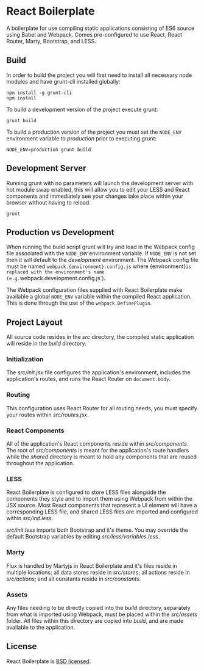 # React Boilerplate

A boilerplate for use compiling static applications consisting of ES6 source
using Babel and Webpack. Comes pre-configured to use React, React Router, Marty,
Bootstrap, and LESS.

## Build

In order to build the project you will first need to install all necessary node
modules and have grunt-cli installed globally:

```
npm install -g grunt-cli
npm install
```

To build a development version of the project execute grunt:

```
grunt build
```

To build a production version of the project you must set the `NODE_ENV`
environment variable to *production* prior to executing grunt:

```
NODE_ENV=production grunt build
```

## Development Server

Running grunt with no parameters will launch the development server with hot
module swap enabled, this will allow you to edit your LESS and React components
and immediately see your changes take place within your browser without having
to reload.

```
grunt
```

## Production vs Development

When running the build script grunt will try and load in the Webpack config file
associated with the `NODE_ENV` environment variable. If `NODE_ENV` is not set
then it will default to the *development* environment. The Webpack config file
must be named `webpack.{environment}.config.js` where {environment}` is
replaced with the environment's name (e.g. `webpack.development.config.js`).

The Webpack configuration files supplied with React Boilerplate make available
a global `NODE_ENV` variable within the compiled React application. This is done
through the use of the `webpack.DefinePlugin`.

## Project Layout

All source code resides in the *src* directory, the compiled static application
will reside in the *build* directory.

### Initialization

The *src/init.jsx* file configures the application's environment, includes the
application's routes, and runs the React Router on `document.body`.

### Routing

This configuration uses React Router for all routing needs, you must specify
your routes within *src/routes.jsx*.

### React Components

All of the application's React components reside within *src/components*. The
root of *src/components* is meant for the application's route handlers while the
*shared* directory is meant to hold any components that are reused throughout
the application.

### LESS

React Boilerplate is configured to store LESS files alongside the components
they style and to import them using Webpack from within the JSX source. Most
React components that represent a UI element will have a corresponding LESS
file, and shared LESS files are imported and configured within *src/init.less*.

*src/init.less* imports both Bootstrap and it's theme. You may override the
default Bootstrap variables by editing *src/less/variables.less*.

### Marty

Flux is handled by Martyjs in React Boilerplate and it's files reside in
multiple locations; all data stores reside in *src/stores*; all actions reside
in *src/actions*; and all constants reside in *src/constants*.

### Assets

Any files needing to be directly copied into the *build* directory, separately
from what is imported using Webpack, must be placed within the *src/assets*
folder. All files within this directory are copied into *build*, and are made
available to the application.

## License

React Boilerplate is [BSD licensed](./LICENSE).